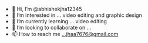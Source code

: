 - 👋 Hi, I’m @abhishekjha12345
- 👀 I’m interested in ... video editing and graphic design 
- 🌱 I’m currently learning ... video editing 
- 💞️ I’m looking to collaborate on ...
- 📫 How to reach me ...jhaa7676@gmail.com

<!---
abhishekjha12345/abhishekjha12345 is a ✨ special ✨ repository because its `README.md` (this file) appears on your GitHub profile.
You can click the Preview link to take a look at your changes.
--->

